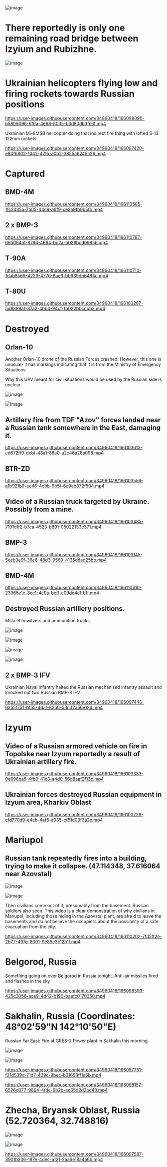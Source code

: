 ![image](https://user-images.githubusercontent.com/34960418/166098551-cdd9c1ec-4d81-4bd6-8b52-72d0fd38df5a.png)


# There reportedly is only one remaining road bridge between Izyium and Rubizhne.

![image](https://user-images.githubusercontent.com/34960418/166097913-d188e10e-2e6c-4554-b81a-5a53a468602b.png)


# Ukrainian helicopters flying low and firing rockets towards Russian positions

https://user-images.githubusercontent.com/34960418/166098090-b5809096-6f6a-4e68-8035-b3d80db3fc6f.mp4

Ukrainian Mi-8MSB helicopter doing that indirect fire thing with lofted S-13 122mm rockets

https://user-images.githubusercontent.com/34960418/166097420-e84f6802-1042-47f5-a0b2-3855a6245c29.mp4


# Captured

## BMD-4M

https://user-images.githubusercontent.com/34960418/166113585-1fc2435a-7b05-44c9-a9f9-ce2a9fb9b5fb.mp4


## 2 x BMP-3

https://user-images.githubusercontent.com/34960418/166110787-665064a1-8796-4694-bc2a-b029bcd09856.mp4


## T-90A

https://user-images.githubusercontent.com/34960418/166110710-1dab8569-4229-4776-8ae6-bb639db6484c.mp4


## T-80U

https://user-images.githubusercontent.com/34960418/166103267-5d8889af-87a2-4bb4-94cf-fb022b0ccbb2.mp4


# Destroyed

## Orlan-10

Another Orlan-10 drone of the Russian Forces crashed. However, this one is unusual- it has markings indicating that it is from the Ministry of Emergency Situations.

Why this UAV meant for civil situations would be used by the Russian side is unclear.

![image](https://user-images.githubusercontent.com/34960418/166111844-29c37ff5-c1b5-4116-b734-de163bda94b8.png)

![image](https://user-images.githubusercontent.com/34960418/166111850-7811e7f1-d6cd-496b-8c09-6cbc2451405d.png)


## Artillery fire from TDF "Azov" forces landed near a Russian tank somewhere in the East, damaging it.

https://user-images.githubusercontent.com/34960418/166103613-ed672ff9-debf-43a1-88a0-a2c46a26a098.mp4


## BTR-ZD

https://user-images.githubusercontent.com/34960418/166103556-a1b921b9-ee46-4cbb-9b5f-6c9eb872f504.mp4


## Video of a Russian truck targeted by Ukraine. Possibly from a mine. 

https://user-images.githubusercontent.com/34960418/166103485-7191dff2-b7ca-4523-b891-05022133e371.mp4


## BMP-3

https://user-images.githubusercontent.com/34960418/166103145-5eeb3e9f-36e6-48d3-9569-4135ddad25bb.mp4


## BMD-4M

https://user-images.githubusercontent.com/34960418/166110410-23965e1e-3cc1-4c0a-bcff-e09de4a1fb1f.mp4


## Destroyed Russian artillery positions.

Msta-B howitzers and ammunition trucks.

![image](https://user-images.githubusercontent.com/34960418/166097473-00dbced1-0e5e-4a7e-a99e-79fce845ea4c.png)

![image](https://user-images.githubusercontent.com/34960418/166097475-6085644a-144b-459b-be12-2c83da548eef.png)

![image](https://user-images.githubusercontent.com/34960418/166097478-68960d87-ac92-4ae8-a632-e4d4e10b1a0f.png)

![image](https://user-images.githubusercontent.com/34960418/166097483-4f67bd40-279e-4c32-bde5-c33833916d79.png)


## 2 x BMP-3 IFV

Ukrainian Naval Infantry halted the Russian mechanised infantry assault and knocked out two Russian BMP-3 IFV.

https://user-images.githubusercontent.com/34960418/166097446-6255f751-bf55-4daf-82b6-53c32a56e124.mp4


# Izyum

## Video of a Russian armored vehicle on fire in Topolske near Izyum reportedly a result of Ukrainian artillery fire. 

https://user-images.githubusercontent.com/34960418/166103333-0e696ba5-4fb0-41c3-a4d0-56d8aaf2f13c.mp4


## Ukrainian forces destroyed Russian equipment in Izyum area, Kharkiv Oblast

https://user-images.githubusercontent.com/34960418/166103228-efd770d9-e4eb-4af5-a035-cf51d03f3a2e.mp4


# Mariupol

## Russian tank repeatedly fires into a building, trying to make it collapse. (47.114348, 37.616064 near Azovstal)

![image](https://user-images.githubusercontent.com/34960418/166110247-00805d6d-e9d6-48fc-ba6d-0e43c56545e7.png)

![image](https://user-images.githubusercontent.com/34960418/166110259-603aa0a1-3e10-45ee-8f78-ba51dc05c42a.png)

Then civilians come out of it, presumably from the basement. Russian soldiers also seen. This video is a clear demonstration of why civilians in Mariupol, including those hiding in the Azovstal plant, are afraid to leave the basements and do not believe the occupiers about the possibility of a safe evacuation from the city.

https://user-images.githubusercontent.com/34960418/166110202-7fd5ff2e-2b77-497e-8001-9e85e3c12b1f.mp4


# Belgorod, Russia

Something going on over Belgorod in Russia tonight. Anti-air missiles fired and flashes in the sky

https://user-images.githubusercontent.com/34960418/166098593-425c3058-ace9-4d42-b190-baefc0170350.mp4


# Sakhalin, Russia (Coordinates: 48°02'59"N 142°10'50"E)

Russian Far East: Fire at GRES-2 Power plant in Sakhalin this morning

![image](https://user-images.githubusercontent.com/34960418/166097838-ae35afbf-efba-405c-9daf-f7dd747963fb.png)

![image](https://user-images.githubusercontent.com/34960418/166097849-8a85e4de-88c1-4f16-bef9-af3dc6c8ff12.png)

https://user-images.githubusercontent.com/34960418/166097751-f21d539d-71d7-429c-9bec-b31658ff1a5b.mp4

https://user-images.githubusercontent.com/34960418/166098157-6526d077-9864-4fde-9b2b-ec65d2d2bc48.mp4


# Zhecha, Bryansk Oblast, Russia (52.720364, 32.748816)

![image](https://user-images.githubusercontent.com/34960418/166097571-71fe2a57-dd16-43d4-9b77-f1f97508c59e.png)

![image](https://user-images.githubusercontent.com/34960418/166097655-3e034eda-88e5-4c33-b16d-4b099df95d1c.png)

https://user-images.githubusercontent.com/34960418/166097587-3901b206-187e-4dec-a121-2aa6e18a4a6b.mp4

